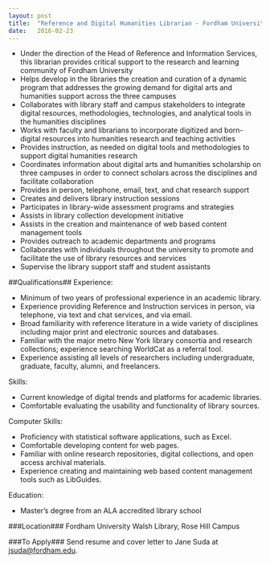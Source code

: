 ```yaml
---
layout: post
title:  "Reference and Digital Humanities Librarian - Fordham University"
date:   2016-02-23
---
```


* Under the direction of the Head of Reference and Information Services, this librarian provides critical support to the research and learning community of Fordham University
* Helps develop in the libraries the creation and curation of a dynamic program that addresses the growing demand for digital arts and humanities support across the three campuses
* Collaborates with library staff and campus stakeholders to integrate digital resources, methodologies, technologies, and analytical tools in the humanities disciplines
* Works with faculty and librarians to incorporate digitized and born-digital resources into humanities research and teaching activities
* Provides instruction, as needed on digital tools and methodologies to support digital humanities research
* Coordinates information about digital arts and humanities scholarship on three campuses in order to connect scholars across the disciplines and facilitate collaboration
* Provides in person, telephone, email, text, and chat research support
* Creates and delivers library instruction sessions
* Participates in library-wide assessment programs and strategies
* Assists in library collection development initiative
* Assists in the creation and maintenance of web based content management tools
* Provides outreach to academic departments and programs
* Collaborates with individuals throughout the university to promote and facilitate the use of library resources and services
* Supervise the library support staff and student assistants

##Qualifications##
Experience:  
* Minimum of two years of professional experience in an academic library.
* Experience providing Reference and Instruction services in person, via telephone, via text and chat services, and via email.
* Broad familiarity with reference literature in a wide variety of disciplines including major print and electronic sources and databases.
* Familiar with the major metro New York library consortia and research collections; experience searching WorldCat as a referral tool.
* Experience assisting all levels of researchers including undergraduate, graduate, faculty, alumni, and freelancers.

Skills:  
* Current knowledge of digital trends and platforms for academic libraries.
* Comfortable evaluating the usability and functionality of library sources.

Computer Skills:  
* Proficiency with statistical software applications, such as Excel.
* Comfortable developing content for web pages.
* Familiar with online research repositories, digital collections, and open access archival materials.
* Experience creating and maintaining web based content management tools such as LibGuides.

Education:  
* Master’s degree from an ALA accredited library school

###Location###
Fordham University Walsh Library, Rose Hill Campus

###To Apply###
Send resume and cover letter to Jane Suda at [jsuda@fordham.edu](mailto:jsuda@fordham.edu).
